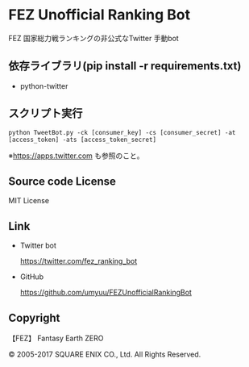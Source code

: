 # FEZ Unofficial Ranking Bot
FEZ 国家総力戦ランキングの非公式なTwitter 手動bot

## 依存ライブラリ(pip install -r requirements.txt)
- python-twitter

## スクリプト実行
`python TweetBot.py -ck [consumer_key] -cs [consumer_secret] -at [access_token] -ats [access_token_secret]`

※https://apps.twitter.com も参照のこと。
## Source code License
MIT License

## Link
- Twitter bot

    https://twitter.com/fez_ranking_bot 

- GitHub

    https://github.com/umyuu/FEZUnofficialRankingBot

## Copyright
【FEZ】 Fantasy Earth ZERO

© 2005-2017 SQUARE ENIX CO., Ltd. All Rights Reserved.